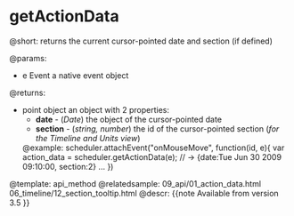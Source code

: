 getActionData
=============
@short: 
	returns the current cursor-pointed date and section (if defined) 
    
@params: 
- e		Event	a native event object

@returns:
- point		object	an object with 2 properties: <ul><li><b>date</b> - (<i>Date</i>) the object of the cursor-pointed date </li> <li><b>section</b> - (<i>string, number</i>) the id of the cursor-pointed section (<i>for the Timeline and Units view</i>)</li></ul>
@example: 
scheduler.attachEvent("onMouseMove", function(id, e){
   var action_data = scheduler.getActionData(e);
   // -> {date:Tue Jun 30 2009 09:10:00, section:2}
   ...
})



@template:	api_method
@relatedsample:
	09_api/01_action_data.html
	06_timeline/12_section_tooltip.html
@descr: 
{{note
Available from version 3.5
}}



